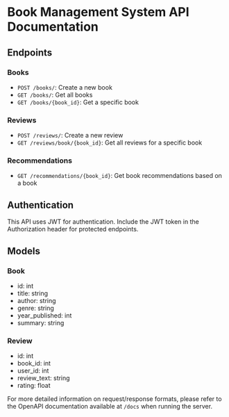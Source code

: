 # Book Management System API Documentation

## Endpoints

### Books

- `POST /books/`: Create a new book
- `GET /books/`: Get all books
- `GET /books/{book_id}`: Get a specific book

### Reviews

- `POST /reviews/`: Create a new review
- `GET /reviews/book/{book_id}`: Get all reviews for a specific book

### Recommendations

- `GET /recommendations/{book_id}`: Get book recommendations based on a book

## Authentication

This API uses JWT for authentication. Include the JWT token in the Authorization header for protected endpoints.

## Models

### Book

- id: int
- title: string
- author: string
- genre: string
- year_published: int
- summary: string

### Review

- id: int
- book_id: int
- user_id: int
- review_text: string
- rating: float

For more detailed information on request/response formats, please refer to the OpenAPI documentation available at `/docs` when running the server.
